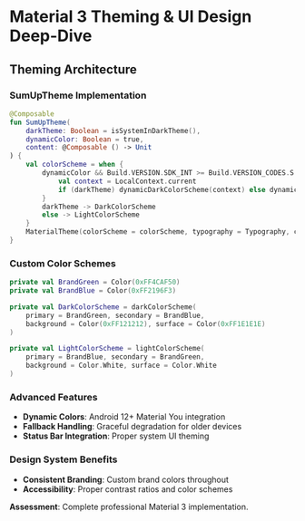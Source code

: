 # **Material 3 Theming & UI Design Deep-Dive**

## **Theming Architecture**

### **SumUpTheme Implementation**
```kotlin
@Composable
fun SumUpTheme(
    darkTheme: Boolean = isSystemInDarkTheme(),
    dynamicColor: Boolean = true,
    content: @Composable () -> Unit
) {
    val colorScheme = when {
        dynamicColor && Build.VERSION.SDK_INT >= Build.VERSION_CODES.S -> {
            val context = LocalContext.current
            if (darkTheme) dynamicDarkColorScheme(context) else dynamicLightColorScheme(context)
        }
        darkTheme -> DarkColorScheme
        else -> LightColorScheme
    }
    MaterialTheme(colorScheme = colorScheme, typography = Typography, content = content)
}
```
### **Custom Color Schemes**
```kotlin
private val BrandGreen = Color(0xFF4CAF50)
private val BrandBlue = Color(0xFF2196F3)

private val DarkColorScheme = darkColorScheme(
    primary = BrandGreen, secondary = BrandBlue,
    background = Color(0xFF121212), surface = Color(0xFF1E1E1E)
)

private val LightColorScheme = lightColorScheme(
    primary = BrandBlue, secondary = BrandGreen,
    background = Color.White, surface = Color.White
)
```
### **Advanced Features**
- **Dynamic Colors**: Android 12+ Material You integration
- **Fallback Handling**: Graceful degradation for older devices
- **Status Bar Integration**: Proper system UI theming

### **Design System Benefits**
- **Consistent Branding**: Custom brand colors throughout
- **Accessibility**: Proper contrast ratios and color schemes

**Assessment**: Complete professional Material 3 implementation.
